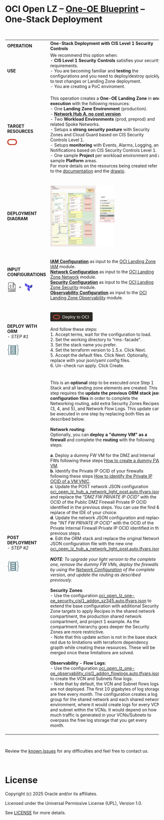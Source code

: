 # **OCI Open LZ &ndash; [One-OE Blueprint](#) &ndash; One-Stack Deployment**


&nbsp; 


| | | |
|---|---|---| 
| **OPERATION** | **One-Stack Deployment with CIS Level 1 Security Controls** | **One-Stack Deployment with CIS Level 2 Security Controls** | 
| **USE** | We recommend this option when: </br> - **CIS Level 1 Security Controls** satisfies your security requirements. </br> - You are becoming familiar and **testing** the configurations and you need to deploy/destroy quickly to test changes or Landing Zone deployment. </br> - You are creating a PoC enviroment.| We recommend this option when: </br> - Your security requirements need to satisfy **CIS Level 2 Security Controls** (like *deploying a Vault* to manage your encryption keys and **force** *the encryption of all your data with them*, block storage, object storage, etc.). </br> | 
| **TARGET RESOURCES**  </br></br><img src="../../../../commons/images/icon_oci.jpg" width="32">| </br>This operation creates a **One-OE Landing Zone** in **one execution** with the following resources: </br> - One **Landing Zone Environment** (production). </br>- [**Network Hub A, no cost version**](/addons/oci-hub-models/hub_a/readme.md).</br>- Two **Workload Environments** (prod, preprod) and related Spoke Networks.</br>- Setups a **strong security posture** with Security Zones and Cloud Guard based on CIS Security Controls Level 1.</br>- Setups **monitoring** with Events, Alarms, Logging, and Notifications based on CIS Security Controls Level 1.</br>- One sample **Project** per workload environment and a sample **Platform** areas.</br>For more details on the resources being created refer to the [documentation](/blueprints/one-oe/design/readme.md) and the [drawio](/blueprints/one-oe/design/OCI_Open_LZ_One-OE-Blueprint.drawio). </br></br> | </br>This operation creates a **One-OE Landing Zone** in **one execution** with the following resources: </br> - One **Landing Zone Environment** (production). </br>- [**Network Hub A, no cost version**](/addons/oci-hub-models/hub_a/readme.md).</br>- Two **Workload Environments** (prod, preprod) and related Spoke Networks.</br>- Setups a **strong security posture** with Security Zones and Cloud Guard based on CIS Security Controls Level 2.</br>- Setups **monitoring** with Events, Alarms, Logging, and Notifications based on CIS Security Controls Level 2.</br>- One sample **Project** per workload environment and a sample **Platform** areas.</br>For more details on the resources being created refer to the [documentation](/blueprints/one-oe/design/readme.md) and the [drawio](/blueprints/one-oe/design/OCI_Open_LZ_One-OE-Blueprint.drawio). </br></br> |
| **DEPLOYMENT DIAGRAM** | </br><img src="../../design/images/oci_open_lz_one-oe_deployment-diagram_cisl1.jpg" height="200" align="center"> </br></br> | </br><img src="../../design/images/oci_open_lz_one-oe_deployment-diagram_cisl2.jpg" height="200" align="center"> </br></br> |
| **INPUT CONFIGURATIONS** </br></br><img src="../../../../commons/images/icon_json.jpg" width="30" align="center">&nbsp; +&nbsp; <img src="../../../../commons/images/icon_terraform.jpg" width="32" align="center">|</br>[**IAM Configuration**](oci_open_lz_one-oe_iam.auto.tfvars.json) as input to the [OCI Landing Zone IAM](https://github.com/oci-landing-zones/terraform-oci-modules-iam) module. </br>[**Network Configuration**](oci_open_lz_hub_a_network_light.auto.tfvars.json) as input to the [OCI Landing Zone Network](https://github.com/oci-landing-zones/terraform-oci-modules-networking) module.</br>[**Security Configuration**](oci_open_lz_one-oe_security_cisl1.auto.tfvars.json) as input to the [OCI Landing Zone Security](https://github.com/oci-landing-zones/terraform-oci-modules-security) module.</br>[**Observability Configuration**](oci_open_lz_one-oe_observability_cisl1.auto.tfvars.json) as input to the [OCI Landing Zone Observability](https://github.com/oci-landing-zones/terraform-oci-modules-observability) module.</br></br> | </br>[**IAM Configuration**](oci_open_lz_one-oe_iam.auto.tfvars.json) as input to the [OCI Landing Zone IAM](https://github.com/oci-landing-zones/terraform-oci-modules-iam) module. </br>[**Network Configuration**](oci_open_lz_hub_a_network_light.auto.tfvars.json) as input to the [OCI Landing Zone Network](https://github.com/oci-landing-zones/terraform-oci-modules-networking) module.</br>[**Security Configuration**](oci_open_lz_one-oe_security_cisl2.auto.tfvars.json) as input to the [OCI Landing Zone  Security](https://github.com/oci-landing-zones/terraform-oci-modules-security) module.</br>[**Observability Configuration**](oci_open_lz_one-oe_observability_cisl2.auto.tfvars.json) as input to the [OCI Landing Zone Observability](https://github.com/oci-landing-zones/terraform-oci-modules-observability) module.</br></br> |
| **DEPLOY WITH ORM** </br>*- STEP #1* </br></br><img src="../../../../commons/images/icon_orm.jpg" width="40">| </br>[<img src="../../../../commons/images/DeployToOCI.svg" height="30" align="center">](https://cloud.oracle.com/resourcemanager/stacks/create?zipUrl=https://github.com/oci-landing-zones/terraform-oci-modules-orchestrator/archive/refs/tags/v2.0.5.zip&zipUrlVariables={"input_config_files_urls":"https://raw.githubusercontent.com/oci-landing-zones/oci-landing-zone-operating-entities/master/blueprints/one-oe/runtime/one-stack/oci_open_lz_one-oe_iam.auto.tfvars.json,https://raw.githubusercontent.com/oci-landing-zones/oci-landing-zone-operating-entities/master/blueprints/one-oe/runtime/one-stack/oci_open_lz_hub_a_network_light.auto.tfvars.json,https://raw.githubusercontent.com/oci-landing-zones/oci-landing-zone-operating-entities/master/blueprints/one-oe/runtime/one-stack/oci_open_lz_one-oe_observability_cisl1.auto.tfvars.json,https://raw.githubusercontent.com/oci-landing-zones/oci-landing-zone-operating-entities/master/blueprints/one-oe/runtime/one-stack/oci_open_lz_one-oe_security_cisl1.auto.tfvars.json"})  </br></br> And follow these steps:</br>1. Accept terms, wait for the configuration to load. </br>2. Set the working directory to “rms-facade”. </br>3. Set the stack name you prefer.</br>4. Set the terraform version to 1.5.x. Click Next. </br>5. Accept the default files. Click Next. Optionally, replace with your json/yaml config files. </br>6. Un-check run apply. Click Create. </br> </br> | </br>[<img src="../../../../commons/images/DeployToOCI.svg" height="30" align="center">](https://cloud.oracle.com/resourcemanager/stacks/create?zipUrl=https://github.com/oci-landing-zones/terraform-oci-modules-orchestrator/archive/refs/tags/v2.0.5.zip&zipUrlVariables={"input_config_files_urls":"https://raw.githubusercontent.com/oci-landing-zones/oci-landing-zone-operating-entities/master/blueprints/one-oe/runtime/one-stack/oci_open_lz_one-oe_iam.auto.tfvars.json,https://raw.githubusercontent.com/oci-landing-zones/oci-landing-zone-operating-entities/master/blueprints/one-oe/runtime/one-stack/oci_open_lz_hub_a_network_light.auto.tfvars.json,https://raw.githubusercontent.com/oci-landing-zones/oci-landing-zone-operating-entities/master/blueprints/one-oe/runtime/one-stack/oci_open_lz_one-oe_observability_cisl2.auto.tfvars.json,https://raw.githubusercontent.com/oci-landing-zones/oci-landing-zone-operating-entities/master/blueprints/one-oe/runtime/one-stack/oci_open_lz_one-oe_security_cisl2.auto.tfvars.json"})  </br></br> And follow these steps:</br>1. Accept terms, wait for the configuration to load. </br>2. Set the working directory to “rms-facade”. </br>3. Set the stack name you prefer.</br>4. Set the terraform version to 1.5.x. Click Next. </br>5. Accept the default files. Click Next. Optionally, replace with your json/yaml config files. </br>6. Un-check run apply. Click Create. </br> </br> |
| **POST DEPLOYMENT** </br>*- STEP #2*  </br> </br></br><img src="../../../../commons/images/icon_orm.jpg" width="40">| </br> This is an **optional** step to be executed once Step 1 Stack and all landing zone elements are created. This step requires the **update the previous ORM stack json configuration files** in order to complete the Networking routing, add extra Security Zones Recipes (3, 4, and 5), and Network Flow Logs. This update can be executed in one step by replacing both files as described below.</br></br>**Network routing**:</br> Optionally, you can **deploy a "dummy VM" as a firewall** and complete the **routing** with the following steps:</br></br> **a**. Deploy a dummy FW VM for the DMZ and Internal FWs following these steps [How to create a dummy FW VM](../../../../commons/content/howto_create_dummy_fw_vm.md). <br> **b**. Identify the Private IP OCID of your firewalls following these steps [How to identify the Private IP OCID of a VM VNIC](../../../../commons/content/howto_identify_private_ip_ocid_vm_vnic.md). </br> **c**. Update the POST network JSON configuration [oci_open_lz_hub_a_network_light_post.auto.tfvars.json](oci_open_lz_hub_a_network_light_post.auto.tfvars.json) and replace the *"DMZ FW PRIVATE IP OCID"* with the OCID of the Public DMZ Firewall Private IP OCID identified in the previous steps. You can use the find & replace of the IDE of your choice. </br> **d**. Update the network JSON configuration and replace the *"INT FW PRIVATE IP OCID"* with the OCID of the Private Internal Firewall Private IP OCID identified in the previous steps. </br> **e**. Edit the ORM stack and replace the original Network JSON configuration file with the new one [oci_open_lz_hub_a_network_light_post.auto.tfvars.json](oci_open_lz_hub_a_network_light_post.auto.tfvars.json). </br></br> ***NOTE**: To upgrade your light version to the complete one, remove the dummy FW VMs, deploy the firewalls by using the [Network Configuration](oci_open_lz_hub_a_network.auto.tfvars.json) of the complete version, and update the routing as described previously.* </br></br> **Security Zones**:</br>- Use the configuration [oci_open_lz_one-oe_security_cisl1_addon_sz345.auto.tfvars.json](oci_open_lz_one-oe_security_cisl1_addon_sz345.auto.tfvars.json) to extend the base configuration with additional Security Zone targets to apply Recipes in the shared network compartment, the production shared network compartment, and project 1 example. As the compartment hierarchy goes deeper the Security Zones are more restrictive. </br>- Note that this update action is not in the base stack red due to limitations with terraform dependency grapth while creating these resources. These will be merged once these limitations are solved.</br></br>**Observability - Flow Logs:**</br>- Use the configuration [oci_open_lz_one-oe_observability_cisl1_addon_flowlogs.auto.tfvars.json](oci_open_lz_one-oe_observability_cisl1_addon_flowlogs.auto.tfvars.json) to create the VCN and Subnets flow logs. </br>- Note that by default, the VCN and Subnet flows logs are not deployed. The first 10 gigabytes of log storage are free every month. The configuration creates a log group for the shared network and each shared network environment, where it would create logs for every VCN and subnet within the VCNs. It would depend on how much traffic is generated in your VCNs/Subnets to overpass the free log storage that you get every month.</br></br>| </br> This is an **optional** step to be executed once Step 1 Stack and all landing zone elements are created. This step requires the **update the previous ORM stack json configuration files** in order to complete the Network routing, add extra Security Zones Recipes (3, 4, and 5), and Network Flow Logs. This update can be executed in one step by replacing both files as described below.</br></br>**Network routing**:</br> Optionally, you can **deploy a "dummy VM" as a firewall** and complete the **routing** with the following steps:</br></br> **a**. Deploy a dummy FW VM for the DMZ and Internal FWs following these steps [How to create a dummy FW VM](../../../../commons/content/howto_create_dummy_fw_vm.md). <br> **b**. Identify the Private IP OCID of your firewalls following these steps [How to identify the Private IP OCID of a VM VNIC](../../../../commons/content/howto_identify_private_ip_ocid_vm_vnic.md). </br> **c**. Update the POST network JSON configuration [oci_open_lz_hub_a_network_light_post.auto.tfvars.json](oci_open_lz_hub_a_network_light_post.auto.tfvars.json) and replace the *"DMZ FW PRIVATE IP OCID"* with the OCID of the Public DMZ Firewall Private IP OCID identified in the previous steps. You can use the find & replace of the IDE of your choice. </br> **d**. Update the network JSON configuration and replace the *"INT FW PRIVATE IP OCID"* with the OCID of the Private Internal Firewall Private IP OCID identified in the previous steps. </br> **e**. Edit the ORM stack and replace the original Network JSON configuration file with the new one [oci_open_lz_hub_a_network_light_post.auto.tfvars.json](oci_open_lz_hub_a_network_light_post.auto.tfvars.json). </br></br> ***NOTE**: To upgrade your light version to the complete one, remove the dummy FW VMs, deploy the firewalls by using the [Network Configuration](oci_open_lz_hub_a_network.auto.tfvars.json) of the complete version, and update the routing as described previously.* </br></br> **Security Zones**:</br>- Use the configuration [oci_open_lz_one-oe_security_cisl2_addon_sz345.auto.tfvars.json](oci_open_lz_one-oe_security_cisl2_addon_sz345.auto.tfvars.json) to extend the base configuration with additional Security Zone targets to apply Recipes in the shared network compartment, the production shared network compartment, and project 1 example. As the compartment hierarchy goes deeper the Security Zones are more restrictive. </br>- Note that this update action is not in the base stack red due to limitations with terraform dependency grapth while creating these resources. These will be merged once these limitations are solved.</br></br>**Observability - Flow Logs:**</br>- Use the configuration [oci_open_lz_one-oe_observability_cisl2_addon_flowlogs.auto.tfvars.json](oci_open_lz_one-oe_observability_cisl2_addon_flowlogs.auto.tfvars.json) to create the VCN and Subnets flow logs. </br>- Note that by default, the VCN and Subnet flows logs are not deployed. The first 10 gigabytes of log storage are free every month. The configuration creates a log group for the shared network and each shared network environment, where it would create logs for every VCN and subnet within the VCNs. It would depend on how much traffic is generated in your VCNs/Subnets to overpass the free log storage that you get every month.</br></br> |

&nbsp; 

Review the [known issues](known_issues.md) for any difficulties and feel free to contact us.


&nbsp; 

# License

Copyright (c) 2025 Oracle and/or its affiliates.

Licensed under the Universal Permissive License (UPL), Version 1.0.

See [LICENSE](/LICENSE.txt) for more details.
